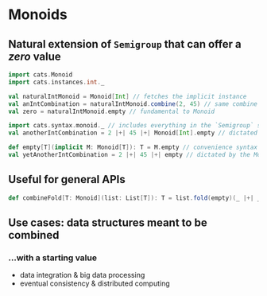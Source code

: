 # Monoids

## Natural extension of `Semigroup` that can offer a _zero_ value

```scala
import cats.Monoid
import cats.instances.int._

val naturalIntMonoid = Monoid[Int] // fetches the implicit instance
val anIntCombination = naturalIntMonoid.combine(2, 45) // same combine from Semigroup
val zero = naturalIntMonoid.empty // fundamental to Monoid
```

```scala
import cats.syntax.monoid._ // includes everything in the `Semigroup` syntax
val anotherIntCombination = 2 |+| 45 |+| Monoid[Int].empty // dictated by the Monoid[Int]
```

```scala
def empty[T](implicit M: Monoid[T]): T = M.empty // convenience syntax
val yetAnotherIntCombination = 2 |+| 45 |+| empty // dictated by the Monoid[Int]
```

## Useful for general APIs

```scala
def combineFold[T: Monoid](list: List[T]): T = list.fold(empty)(_ |+| _)
```

## Use cases: data structures meant to be combined
### ...with a starting value
 - data integration & big data processing
 - eventual consistency & distributed computing

